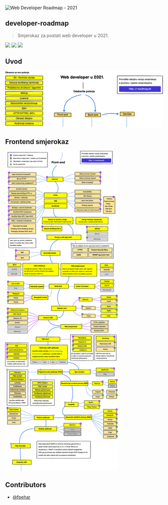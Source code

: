 ![Web Developer Roadmap - 2021](https://i.imgur.com/NNyc9QM.png)

## developer-roadmap
> Smjerokaz za postati web developer u 2021.

[![](https://img.shields.io/badge/-Roadmaps%20-0a0a0a.svg?style=flat&colorA=0a0a0a)](http://roadmap.sh)
[![](https://img.shields.io/badge/-Guides-0a0a0a.svg?style=flat&colorA=0a0a0a)](http://roadmap.sh/guides)
[![](https://img.shields.io/badge/%E2%9D%A4-YouTube%20Channel-0a0a0a.svg?style=flat&colorA=0a0a0a)](https://www.youtube.com/channel/UCA0H2KIWgWTwpTFjSxp0now?sub_confirmation=1)

## Uvod

![](./img/intro-map.png)

## Frontend smjerokaz

![](./img/frontend-map.png)
<!--- 
## Backend Roadmap

![](./img/backend-map.png)

## DevOps Roadmap

![](./img/devops-map.png)
-->

## Contributors
* [@fpehar](https://github.com/fpehar)